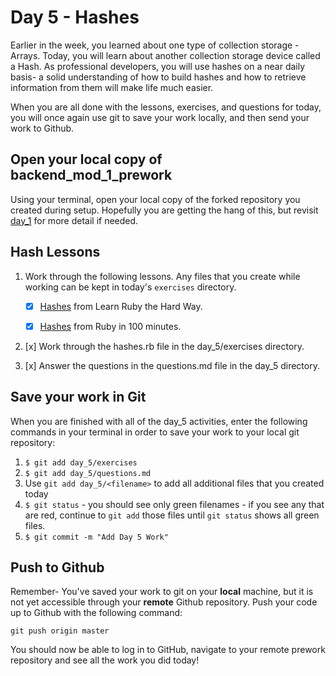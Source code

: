 # Day 5 - Hashes

Earlier in the week, you learned about one type of collection storage - Arrays.  Today, you will learn about another collection storage device called a Hash. As professional developers, you will use hashes on a near daily basis- a solid understanding of how to build hashes and how to retrieve information from them will make life much easier.

When you are all done with the lessons, exercises, and questions for today, you will once again use git to save your work locally, and then send your work to Github.

## Open your local copy of backend_mod_1_prework

Using your terminal, open your local copy of the forked repository you created during setup. Hopefully you are getting the hang of this, but revisit [day_1](../day_1) for more detail if needed.

## Hash Lessons

1. Work through the following lessons. Any files that you create while working can be kept in today's `exercises` directory.

    - [x] [Hashes](https://learnrubythehardway.org/book/ex39.html) from Learn Ruby the Hard Way.

    - [x] [Hashes](http://tutorials.jumpstartlab.com/projects/ruby_in_100_minutes.html#8.-hashes) from Ruby in 100 minutes.

1. [x] Work through the hashes.rb file in the day_5/exercises directory.

1. [x] Answer the questions in the questions.md file in the day_5 directory.

## Save your work in Git

When you are finished with all of the day_5 activities, enter the following commands in your terminal in order to save your work to your local git repository:

1. `$ git add day_5/exercises`
1. `$ git add day_5/questions.md`
1. Use `git add day_5/<filename>` to add all additional files that you created today
1. `$ git status` - you should see only green filenames - if you see any that are red, continue to `git add` those files until `git status` shows all green files.
1. `$ git commit -m "Add Day 5 Work"`

## Push to Github

Remember- You've saved your work to git on your **local** machine, but it is not yet accessible through your **remote** Github repository. Push your code up to Github with the following command:

```
git push origin master
```

You should now be able to log in to GitHub, navigate to your remote prework repository and see all the work you did today!
